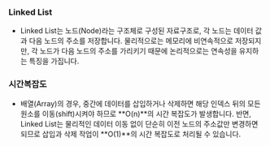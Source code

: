 ### Linked List

- Linked List는 노드(Node)라는 구조체로 구성된 자료구조로, 각 노드는 데이터 값과 다음 노드의 주소를 저장합니다. 물리적으로는 메모리에 비연속적으로 저장되지만, 각 노드가 다음 노드의 주소를 가리키기 때문에 논리적으로는 연속성을 유지하는 특징을 가집니다.

### 시간복잡도

- 배열(Array)의 경우, 중간에 데이터를 삽입하거나 삭제하면 해당 인덱스 뒤의 모든 원소를 이동(shift)시켜야 하므로 **O(n)**의 시간 복잡도가 발생합니다. 반면, Linked List는 물리적인 데이터 이동 없이 단순히 이전 노드의 주소값만 변경하면 되므로 삽입과 삭제 작업이 **O(1)**의 시간 복잡도로 처리될 수 있습니다.